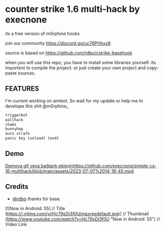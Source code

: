 
# counter strike 1.6 multi-hack by execnone

its a free version of m0rphine hooks 

join our community
https://discord.gg/uc76PHhxz8

source is based on https://github.com/rdbo/cstrike-basehook

when you will use this repo, you have to install some libraries yourself. its importent to compile the project.
or just create your own project and copy-paste sources.

## FEATURES

I'm current working on aimbot. So wait for my update or help me to develope this shit @m0rphine_ 

```bash
triggerbot
wallhack
chams
bunnyhop
auto strafe
panic key (unload) (end)
```

  
## Demo

[Demoya gif veya bağlantı ekleyin](https://github.com/execnone/simple-cs-16-multihack/blob/main/assets/2023-07-07%2014-18-45.mp4)https://github.com/execnone/simple-cs-16-multihack/blob/main/assets/2023-07-07%2014-18-45.mp4

  
## Credits

- [@rdbo](https://github.com/rdbo) thanks for base.

[![Now in Android: 55]          // Title
(https://i.ytimg.com/vi/Hc79sDi3f0U/maxresdefault.jpg)] // Thumbnail
(https://www.youtube.com/watch?v=Hc79sDi3f0U "Now in Android: 55")    // Video Link
  
